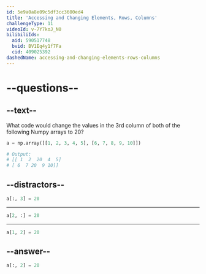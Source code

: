 ```yaml
---
id: 5e9a0a8e09c5df3cc3600ed4
title: 'Accessing and Changing Elements, Rows, Columns'
challengeType: 11
videoId: v-7Y7koJ_N0
bilibiliIds:
  aid: 590517748
  bvid: BV1Eq4y1f7Fa
  cid: 409025392
dashedName: accessing-and-changing-elements-rows-columns
---
```


# --questions--

## --text--

What code would change the values in the 3rd column of both of the following Numpy arrays to 20?

```py
a = np.array([[1, 2, 3, 4, 5], [6, 7, 8, 9, 10]])

# Output:
# [[ 1  2  20  4  5]
# [ 6  7 20  9 10]]
```

## --distractors--

```python
a[:, 3] = 20
```

---

```python
a[2, :] = 20
```

---

```python
a[1, 2] = 20
```

## --answer--

```python
a[:, 2] = 20
```

